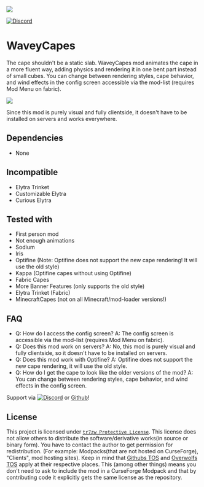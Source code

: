 ![](https://raw.githubusercontent.com/tr7zw/WaveyCapes/1.19.3/img/header.png)

[![Discord](https://tr7zw.dev/curse/Discord-long.png)](https://discord.gg/2wKH8yeThf)

# WaveyCapes

The cape shouldn't be a static slab. WaveyCapes mod animates the cape in a more fluent way, adding physics and rendering it in one bent part instead of small cubes. You can change between rendering styles, cape behavior, and wind effects in the config screen accessible via the mod-list (requires Mod Menu on fabric).

![](https://raw.githubusercontent.com/tr7zw/WaveyCapes/1.19.3/img/moving.gif)

Since this mod is purely visual and fully clientside, it doesn't have to be installed on servers and works everywhere.

## Dependencies

- None

## Incompatible

- Elytra Trinket
- Customizable Elytra
- Curious Elytra

## Tested with

- First person mod
- Not enough animations
- Sodium
- Iris
- Optifine (Note: Optifine does not support the new cape rendering! It will use the old style)
- Kappa (Optifine capes without using Optifine)
- Fabric Capes
- More Banner Features (only supports the old style)
- Elytra Trinket (Fabric)
- MinecraftCapes (not on all Minecraft/mod-loader versions!)

## FAQ

- Q: How do I access the config screen?
  A: The config screen is accessible via the mod-list (requires Mod Menu on fabric).
- Q: Does this mod work on servers?
  A: No, this mod is purely visual and fully clientside, so it doesn't have to be installed on servers.
- Q: Does this mod work with Optifine?
  A: Optifine does not support the new cape rendering, it will use the old style.
- Q: How do I get the cape to look like the older versions of the mod?
  A: You can change between rendering styles, cape behavior, and wind effects in the config screen.

Support via [![Discord](https://tr7zw.dev/curse/Discord.png)](https://discord.gg/2wKH8yeThf) or [Github](https://github.com/tr7zw/3d-skin-layers)!

## License

This project is licensed under [``tr7zw Protective License``](LICENSE).
This license does not allow others to distribute the software/derivative works(in source or binary form).
You have to contact the author to get permission for redistribution. (For example: Modpacks(that are not hosted on CurseForge), "Clients", mod hosting sites).
Keep in mind that [Githubs TOS](https://docs.github.com/en/github/site-policy/github-terms-of-service#d-user-generated-content) and [Overwolfs TOS](https://www.overwolf.com/legal/terms/) apply at their respective places. This (among other things) means you don't need to ask to include the mod in a CurseForge Modpack and that by contributing code it explicitly gets the same license as the repository.
